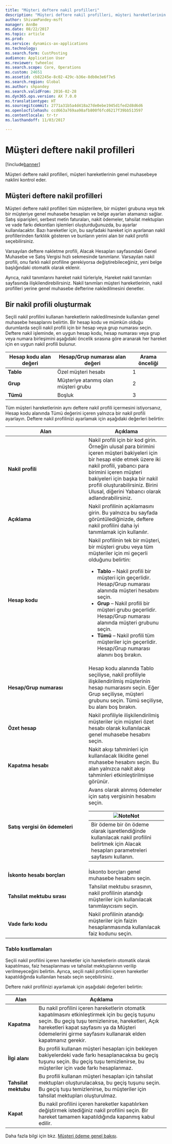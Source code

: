 ```yaml
---
title: "Müşteri deftere nakil profilleri"
description: "Müşteri deftere nakil profilleri, müşteri hareketlerinin genel muhasebeye naklini kontrol eder."
author: ShivamPandey-msft
manager: AnnBe
ms.date: 08/22/2017
ms.topic: article
ms.prod: 
ms.service: dynamics-ax-applications
ms.technology: 
ms.search.form: CustPosting
audience: Application User
ms.reviewer: twheeloc
ms.search.scope: Core, Operations
ms.custom: 24651
ms.assetid: cb82245e-8c02-429c-b36e-8db0e3e6f7e5
ms.search.region: Global
ms.author: shpandey
ms.search.validFrom: 2016-02-28
ms.dyn365.ops.version: AX 7.0.0
ms.translationtype: HT
ms.sourcegitcommit: 2771a31b5a4d418a27de0ebe1945d1fed2d8d6d6
ms.openlocfilehash: ccd663a769aa98afb800f6fcd6217f39bb513597
ms.contentlocale: tr-tr
ms.lasthandoff: 11/03/2017

---
```


# <a name="customer-posting-profiles"></a>Müşteri deftere nakil profilleri

[!include[banner](../includes/banner.md)]


Müşteri deftere nakil profilleri, müşteri hareketlerinin genel muhasebeye naklini kontrol eder.

<a name="customer-posting-profiles"></a>Müşteri deftere nakil profilleri
-------------------------

Müşteri deftere nakil profilleri tüm müşterilere, bir müşteri grubuna veya tek bir müşteriye genel muhasebe hesapları ve belge ayarları atamanızı sağlar. Satış siparişleri, serbest metin faturaları, nakit ödemeler, tahsilat mektupları ve vade farkı dekontları işlemleri oluşturduğunuzda, bu ayarlar kullanılacaktır. Bazı hareketler için, bu sayfadaki hareket için ayarlanan nakil profillerinden farklılık gösteren ve bunların yerini alan bir nakil profili seçebilirsiniz. 

Varsayılan deftere nakletme profili, Alacak Hesapları sayfasındaki Genel Muhasebe ve Satış Vergisi hızlı sekmesinde tanımlanır. Varsayılan nakil profili, onu farklı nakil profiline gerekiyorsa değiştirebileceğiniz, yeni belge başlığındaki otomatik olarak eklenir.

Ayrıca, nakil tanımlarını hareket nakil türleriyle, Hareket nakil tanımları sayfasında ilişkilendirebilirsiniz. Nakil tanımları müşteri hareketlerinin, nakil profilleri yerine genel muhasebe defterine nakledilmesini denetler.

## <a name="creating-a-posting-profile"></a>Bir nakil profili oluşturmak
Seçili nakil profilini kullanan hareketlerin nakledilmesinde kullanılan genel muhasebe hesaplarını belirtin. Bir hesap kodu ve mümkün olduğu durumlarda seçili nakil profili için bir hesap veya grup numarası seçin. Deftere nakil işleminde, en uygun hesap kodu, hesap numarası veya grup veya numara birleşimini aşağıdaki öncelik sırasına göre aranarak her hareket için en uygun nakil profili bulunur.

| **Hesap kodu** alan değeri | **Hesap/Grup numarası** alan değeri            | Arama önceliği |
|------------------------------|-------------------------------------------------|-----------------|
| **Tablo**                    | Özel müşteri hesabı                       | 1               |
| **Grup**                    | Müşteriye atanmış olan müşteri grubu | 2               |
| **Tümü**                      | Boşluk                                           | 3               |

Tüm müşteri hareketlerinin aynı deftere nakil profili içermesini istiyorsanız, Hesap kodu alanında Tümü değerini içeren yalnızca bir nakil profili ayarlayın. Deftere nakil profilinizi ayarlamak için aşağıdaki değerleri belirtin:

<table>
<colgroup>
<col width="50%" />
<col width="50%" />
</colgroup>
<thead>
<tr class="header">
<th>Alan</th>
<th>Açıklama</th>
</tr>
</thead>
<tbody>
<tr class="odd">
<td><strong>Nakil profili</strong></td>
<td>Nakil profili için bir kod girin. Örneğin ulusal para birimini içeren müşteri bakiyeleri için bir hesap elde etmek üzere iki nakil profili, yabancı para birimini içeren müşteri bakiyeleri için başka bir nakil profili oluşturabilirsiniz. Birini Ulusal, diğerini Yabancı olarak adlandırabilirsiniz.</td>
</tr>
<tr class="even">
<td><strong>Açıklama</strong></td>
<td>Nakil profilinin açıklamasını girin. Bu yalnızca bu sayfada görüntülediğinizde, deftere nakil profilini daha iyi tanımlamak için kullanılır.</td>
</tr>
<tr class="odd">
<td><strong>Hesap kodu</strong></td>
<td>Nakil profilinin tek bir müşteri, bir müşteri grubu veya tüm müşteriler için mi geçerli olduğunu belirtin:
<ul>
<li><strong>Tablo</strong> – Nakil profili bir müşteri için geçerlidir. Hesap/Grup numarası alanında müşteri hesabını seçin.</li>
<li><strong>Grup</strong> – Nakil profili bir müşteri grubu geçerlidir. Hesap/Grup numarası alanında müşteri grubunu seçin.</li>
<li><strong>Tümü</strong> – Nakil profili tüm müşteriler için geçerlidir. Hesap/Grup numarası alanını boş bırakın.</li>
</ul></td>
</tr>
<tr class="even">
<td><strong>Hesap/Grup numarası</strong></td>
<td>Hesap kodu alanında Tablo seçiliyse, nakil profiliyle ilişkilendirilmiş müşterinin hesap numarasını seçin. Eğer Grup seçiliyse, müşteri grubunu seçin. Tümü seçiliyse, bu alanı boş bırakın.</td>
</tr>
<tr class="odd">
<td><strong>Özet hesap</strong></td>
<td>Nakil profiliyle ilişkilendirilmiş müşteriler için müşteri özet hesabı olarak kullanılacak genel muhasebe hesabını seçin.</td>
</tr>
<tr class="even">
<td><strong>Kapatma hesabı</strong></td>
<td>Nakit akışı tahminleri için kullanılacak likidite genel muhasebe hesabını seçin. Bu alan yalnızca nakit akışı tahminleri etkinleştirilmişse görünür.</td>
</tr>
<tr class="odd">
<td><strong>Satış vergisi ön ödemeleri</strong></td>
<td>Avans olarak alınmış ödemeler için satış vergisinin hesabını seçin.
<div class="alert">
<table>
<thead>
<tr class="header">
<th><img src="https://i-technet.sec.s-msft.com/areas/global/content/clear.gif" title="Not:" alt="Note" id="alert_note" class="cl_IC101471" /><strong>Not</strong></th>
</tr>
</thead>
<tbody>
<tr class="odd">
<td>Bir ödeme bir ön ödeme olarak işaretlendiğinde kullanılacak nakil profilini belirtmek için Alacak hesapları parametreleri sayfasını kullanın.</td>
</tr>
</tbody>
</table>
</div></td>
</tr>
<tr class="even">
<td><strong>İskonto hesabı borçları</strong></td>
<td>İskonto borçları genel muhasebe hesabını seçin.</td>
</tr>
<tr class="odd">
<td><strong>Tahsilat mektubu sırası</strong></td>
<td>Tahsilat mektubu sırasının, nakil profilinin atandığı müşteriler için kullanılacak tanımlayıcısını seçin.</td>
</tr>
<tr class="even">
<td><strong>Vade farkı kodu</strong></td>
<td>Nakil profilinin atandığı müşteriler için faizin hesaplanmasında kullanılacak faiz kodunu seçin.</td>
</tr>
</tbody>
</table>

### 

### <a name="table-restrictions"></a>**Tablo kısıtlamaları**

Seçili nakil profilini içeren hareketler için hareketlerin otomatik olarak kapatılması, faiz hesaplanması ve tahsilat mektuplarının verilip verilmeyeceğini belirtin. Ayrıca, seçili nakil profilini içeren hareketler kapatıldığında kullanılan hesabı seçin seçebilirsiniz.

Deftere nakil profilinizi ayarlamak için aşağıdaki değerleri belirtin:

| Alan                 | Açıklama                                                                                                                                                                                                                                        |
|-----------------------|----------------------------------------------------------------------------------------------------------------------------------------------------------------------------------------------------------------------------------------------------|
| **Kapatma**        | Bu nakil profilini içeren hareketlerin otomatik kapatılmasını etkinleştirmek için bu geçiş tuşunu seçin. Bu geçiş tuşu temizlenirse, hareketleri, Açık hareketleri kapat sayfasını ya da Müşteri ödemelerini girme sayfasını kullanarak elden kapatmanız gerekir. |
| **İlgi alanı**          | Bu profili kullanan müşteri hesapları için bekleyen bakiyelerdeki vade farkı hesaplanacaksa bu geçiş tuşunu seçin. Bu geçiş tuşu temizlenirse, bu müşteriler için vade farkı hesaplanmaz.                                           |
| **Tahsilat mektubu** | Bu profili kullanan müşteri hesapları için tahsilat mektupları oluşturulacaksa, bu geçiş tuşunu seçin. Bu geçiş tuşu temizlenirse, bu müşteriler için tahsilat mektupları oluşturulmaz.                                                 |
| **Kapat**             | Bu nakil profilini içeren hareketler kapatılırken değiştirmek istediğiniz nakil profilini seçin. Bir hareket tamamen kapatıldığında kapanmış kabul edilir.                                                                           |



Daha fazla bilgi için bkz. [Müşteri ödeme genel bakışı](../cash-bank-management/tasks/customer-payment-overview.md).


